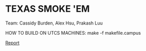 # TEXAS SMOKE 'EM

Team: Cassidy Burden, Alex Hsu, Prakash Luu

HOW TO BUILD ON UTCS MACHINES:
  make -f makefile.campus

[Report](https://docs.google.com/document/d/1ZhAk9CH9nBHWYAeWdzA04JeHMCr8t8eMASXEXGms4HQ/edit?usp=sharing)
